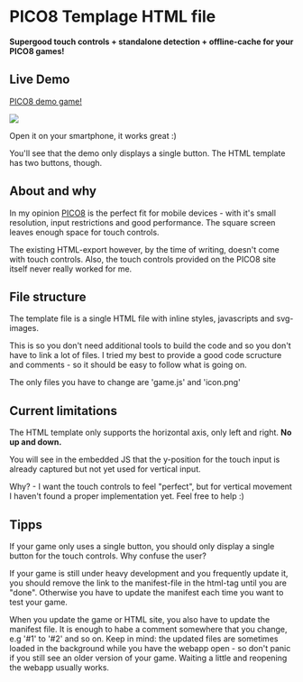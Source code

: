 # PICO8 Templage HTML file

**Supergood touch controls + standalone detection + offline-cache for your PICO8 games!**

## Live Demo

[PICO8 demo game!](http://headjump.de/g/rockkid)

[<img src="http://headjump.github.io/headjump_website/g/rockkid_demo.jpg">](http://headjump.de/g/rockkid)

Open it on your smartphone, it works great :)

You'll see that the demo only displays a single button. The HTML template has two buttons, though.

## About and why

In my opinion [PICO8](https://www.lexaloffle.com/pico-8.php) is the perfect fit for mobile devices - with it's small resolution, input restrictions and good performance. The square screen leaves enough space for touch controls.

The existing HTML-export however, by the time of writing, doesn't come with touch controls. Also, the touch controls provided on the PICO8 site itself never really worked for me.

## File structure

The template file is a single HTML file with inline styles, javascripts and svg-images.

This is so you don't need additional tools to build the code and so you don't have to link a lot of files. I tried my best to provide a good code scructure and comments - so it should be easy to follow what is going on.

The only files you have to change are 'game.js' and 'icon.png'

## Current limitations

The HTML template only supports the horizontal axis, only left and right. **No up and down.**

You will see in the embedded JS that the y-position for the touch input is already captured but not yet used for vertical input.

Why? - I want the touch controls to feel "perfect", but for vertical movement I haven't found a proper implementation yet. Feel free to help :)

## Tipps

If your game only uses a single button, you should only display a single button for the touch controls. Why confuse the user?

If your game is still under heavy development and you frequently update it, you should remove the link to the manifest-file in the html-tag until you are "done". Otherwise you have to update the manifest each time you want to test your game.

When you update the game or HTML site, you also have to update the manifest file. It is enough to habe a comment somewhere that you change, e.g '#1' to '#2' and so on. Keep in mind: the updated files are sometimes loaded in the background while you have the webapp open - so don't panic if you still see an older version of your game. Waiting a little and reopening the webapp usually works.
